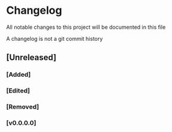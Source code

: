 # Changelog
All notable changes to this project will be documented in this file

A changelog is not a git commit history

## [Unreleased]
### [Added]
### [Edited]
### [Removed]

### [v0.0.0.0]